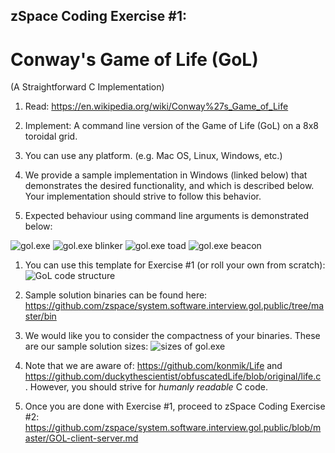 ## zSpace Coding Exercise #1:

# Conway's Game of Life (GoL)
(A Straightforward C Implementation)

1. Read: https://en.wikipedia.org/wiki/Conway%27s_Game_of_Life

1. Implement: A command line version of the Game of Life (GoL) on a 8x8 toroidal grid.

1. You can use any platform. (e.g. Mac OS, Linux, Windows, etc.)

1. We provide a sample implementation in Windows (linked below) that demonstrates the desired functionality, and which is described below.  Your implementation should strive to follow this behavior.

1. Expected behaviour using command line arguments is demonstrated below:

![gol.exe](https://raw.githubusercontent.com/zspace/system.software.interview.gol.public/master/gol.random.png)
![gol.exe blinker](https://raw.githubusercontent.com/zspace/system.software.interview.gol.public/master/gol.blinker.png)
![gol.exe toad](https://raw.githubusercontent.com/zspace/system.software.interview.gol.public/master/gol.toad.png)
![gol.exe beacon](https://raw.githubusercontent.com/zspace/system.software.interview.gol.public/master/gol.beacon.png)

1. You can use this template for Exercise #1 (or roll your own from scratch):
![GoL code structure](https://github.com/zspace/system.software.interview.gol.public/blob/master/gol.c.fill-the-blanks.png)

1. Sample solution binaries can be found here:
https://github.com/zspace/system.software.interview.gol.public/tree/master/bin

1. We would like you to consider the compactness of your binaries. These are our sample solution sizes:
![sizes of gol.exe](https://raw.githubusercontent.com/zspace/system.software.interview.gol.public/master/gol.exe.size.png)

1. Note that we are aware of: https://github.com/konmik/Life and https://github.com/duckythescientist/obfuscatedLife/blob/original/life.c . However, you should strive for *humanly* *readable* C code.

1. Once you are done with Exercise #1, proceed to zSpace Coding Exercise #2:
https://github.com/zspace/system.software.interview.gol.public/blob/master/GOL-client-server.md

